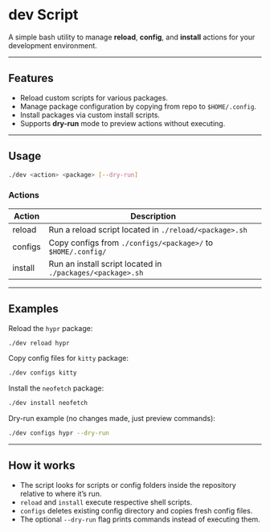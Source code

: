 # dev Script

A simple bash utility to manage **reload**, **config**, and **install** actions for your development environment.

---

## Features

- Reload custom scripts for various packages.
- Manage package configuration by copying from repo to `$HOME/.config`.
- Install packages via custom install scripts.
- Supports **dry-run** mode to preview actions without executing.

---

## Usage

```bash
./dev <action> <package> [--dry-run]
````

### Actions

| Action  | Description                                                  |
| ------- | ------------------------------------------------------------ |
| reload  | Run a reload script located in `./reload/<package>.sh`       |
| configs | Copy configs from `./configs/<package>/` to `$HOME/.config/` |
| install | Run an install script located in `./packages/<package>.sh`   |

---

## Examples

Reload the `hypr` package:

```bash
./dev reload hypr
```

Copy config files for `kitty` package:

```bash
./dev configs kitty
```

Install the `neofetch` package:

```bash
./dev install neofetch
```

Dry-run example (no changes made, just preview commands):

```bash
./dev configs hypr --dry-run
```

---

## How it works

* The script looks for scripts or config folders inside the repository relative to where it’s run.
* `reload` and `install` execute respective shell scripts.
* `configs` deletes existing config directory and copies fresh config files.
* The optional `--dry-run` flag prints commands instead of executing them.
